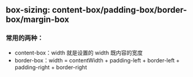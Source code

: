 ## box-sizing: content-box/padding-box/border-box/margin-box

### 常用的两种：

- content-box：width 就是设置的 width 既内容的宽度
- border-box：width = contentWidth + padding-left + border-left + padding-right + border-right